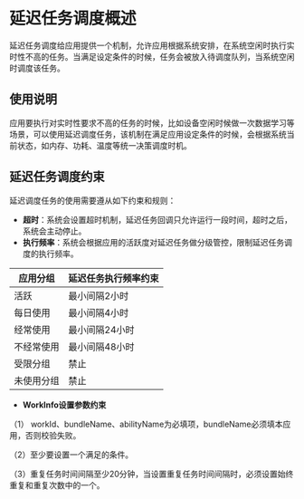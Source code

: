 # 延迟任务调度概述

延迟任务调度给应用提供一个机制，允许应用根据系统安排，在系统空闲时执行实时性不高的任务。当满足设定条件的时候，任务会被放入待调度队列，当系统空闲时调度该任务。

## 使用说明

应用要执行对实时性要求不高的任务的时候，比如设备空闲时候做一次数据学习等场景，可以使用延迟调度任务，该机制在满足应用设定条件的时候，会根据系统当前状态，如内存、功耗、温度等统一决策调度时机。

## 延迟任务调度约束

延迟调度任务的使用需要遵从如下约束和规则：

- **超时**：系统会设置超时机制，延迟任务回调只允许运行一段时间，超时之后，系统会主动停止。
- **执行频率**：系统会根据应用的活跃度对延迟任务做分级管控，限制延迟任务调度的执行频率。

应用分组             |     延迟任务执行频率约束                            
--------------------|-------------------------
活跃 | 最小间隔2小时
每日使用 | 最小间隔4小时 
经常使用 | 最小间隔24小时 
不经常使用 | 最小间隔48小时 
受限分组 | 禁止 
未使用分组 | 禁止 

- **WorkInfo设置参数约束** 

（1） workId、bundleName、abilityName为必填项，bundleName必须填本应用，否则校验失败。

（2）至少要设置一个满足的条件。

（3）重复任务时间间隔至少20分钟，当设置重复任务时间间隔时，必须设置始终重复和重复次数中的一个。